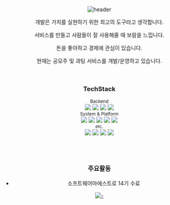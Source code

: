 <div align="center">
  
![header](https://capsule-render.vercel.app/api?type=waving&color=gradient&height=300&section=header&text=🤗%20HELLO%20WORLD!!&desc=^_^&fontSize=60&fontAlignY=40&descSize=25&descAlignY=58&animation=fadeIn)



<center>

개발은 가치를 실현하기 위한 최고의 도구라고 생각합니다.

서비스를 만들고 사람들이 잘 사용해줄 때 보람을 느낍니다. 

돈을 좋아하고 경제에 관심이 있습니다.

현재는 공모주 및 과팅 서비스를 개발/운영하고 있습니다.

<br/>



### TechStack 
<!--
<img src="https://img.shields.io/badge/쓰고자하는_텍스트-컬러코드?style=flat-square&logo=simpleicons에서_아이콘이름&logoColor=white"/></a>&nbsp 
https://simpleicons.org/
-->

<sub>
Backend
</sub>
<br/>
<span>
<img src="https://img.shields.io/badge/JAVA-007396?style=flat-square&logo=java&logoColor=white"/></a>
<img src="https://img.shields.io/badge/SpringBoot-6DB33F?style=flat-square&logo=Spring Boot&logoColor=white"/></a>
<img src="https://img.shields.io/badge/Gradle-02303A?style=flat-square&logo=Gradle&logoColor=white"/></a>
<img src="https://img.shields.io/badge/junit5-25A162?style=flat-square&logo=junit5&logoColor=white"/></a>
</span>
<br/>



<sub>
System & Platform
</sub>
<br/>
<span>
<img src="https://img.shields.io/badge/MariaDB-4479A1?style=flat-square&logo=mariadb&logoColor=white"/></a>
<img src="https://img.shields.io/badge/Firebase-FFCA28?style=flat-square&logo=Firebase&logoColor=white"/></a>
<img src="https://img.shields.io/badge/RabbitMQ-FF6600?style=flat-square&logo=RabbitMQ&logoColor=white"/></a>
<img src="https://img.shields.io/badge/flutter-02569B?style=flat-square&logo=flutter&logoColor=white"/></a>
<img src="https://img.shields.io/badge/analytics-E37400?style=flat-square&logo=googleanalytics&logoColor=white"/></a>
</span>
<br/>



<sub>
etc.
</sub>
<br/>
<span>
<img src="https://img.shields.io/badge/vim-019733?style=flat-square&logo=Vim&logoColor=white"/></a>
<img src="https://img.shields.io/badge/Postman-FF6C37?style=flat-square&logo=Postman&logoColor=white"/></a>
<img src="https://img.shields.io/badge/GitHub-181717?style=flat-square&logo=GitHub&logoColor=white"/></a>
<img src="https://img.shields.io/badge/Python-3766AB?style=flat-square&logo=Python&logoColor=white"/></a>
</span>
<br/>

<br/><br/>


### 주요활동
- 소프트웨어마에스트로 14기 수료

  <!--START_SECTION:waka-->
  <!--END_SECTION:waka-->

[![-](https://github-readme-stats.vercel.app/api/wakatime?username=chhs2131)](https://github.com/anuraghazra/github-readme-stats)
<br/><br/>


</div>
